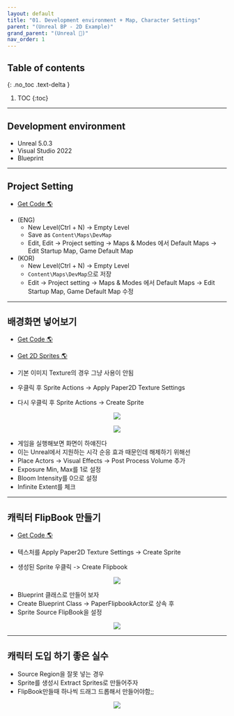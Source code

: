 ```yaml
---
layout: default
title: "01. Development environment + Map, Character Settings"
parent: "(Unreal BP - 2D Example)"
grand_parent: "(Unreal 🚀)"
nav_order: 1
---
```


## Table of contents
{: .no_toc .text-delta }

1. TOC
{:toc}

---

## Development environment

* Unreal 5.0.3
* Visual Studio 2022
* Blueprint

---

## Project Setting

- [Get Code 🌎](https://github.com/Arthur880708/Unreal_Blueprint_1/tree/1)

* (ENG)
  * New Level(Ctrl + N) -> Empty Level
  * Save as `Content\Maps\DevMap`
  * Edit, Edit -> Project setting -> Maps & Modes 에서 Default Maps -> Edit Startup Map, Game Default Map
* (KOR)
  * New Level(Ctrl + N) -> Empty Level
  * `Content\Maps\DevMap`으로 저장
  * Edit -> Project setting -> Maps & Modes 에서 Default Maps -> Edit Startup Map, Game Default Map 수정

---

## 배경화면 넣어보기

* [Get Code 🌎](https://github.com/Arthur880708/Unreal_Blueprint_1/tree/2)
* [Get 2D Sprites 🌎](https://www.gameart2d.com/freebies.html)

* 기본 이미지 Texture의 경우 그냥 사용이 안됨
* 우클릭 후 Sprite Actions -> Apply Paper2D Texture Settings
* 다시 우클릭 후 Sprite Actions -> Create Sprite

<p align="center">
  <img src="https://taehyungs-programming-blog.github.io/blog/assets/images/unreal/bp-2/bp2-1-1.png"/>
</p>

<p align="center">
  <img src="https://taehyungs-programming-blog.github.io/blog/assets/images/unreal/bp-2/bp2-1-2.png"/>
</p>

* 게임을 실행해보면 화면이 하얘진다
* 이는 Unreal에서 지원하는 시각 순응 효과 때문인데 해제하기 위해선
* Place Actors -> Visual Effects -> Post Process Volume 추가
* Exposure Min, Max를 1로 설정
* Bloom Intensity를 0으로 설정
* Infinite Extent를 체크

---

## 캐릭터 FlipBook 만들기

* [Get Code 🌎](https://github.com/Arthur880708/Unreal_Blueprint_1/tree/3)

* 텍스처를 Apply Paper2D Texture Settings -> Create Sprite
* 생성된 Sprite 우클릭 -> Create Flipbook

<p align="center">
  <img src="https://taehyungs-programming-blog.github.io/blog/assets/images/unreal/bp-2/bp2-1-3.png"/>
</p>

* Blueprint 클래스로 만들어 보자
* Create Blueprint Class -> PaperFlipbookActor로 상속 후 
* Sprite Source FlipBook을 설정

<p align="center">
  <img src="https://taehyungs-programming-blog.github.io/blog/assets/images/unreal/bp-2/bp2-1-4.png"/>
</p>

---

## 캐릭터 도입 하기 좋은 실수

* Source Region을 잘못 넣는 경우
* Sprite를 생성시 Extract Sprites로 만들어주자
* FlipBook만들때 하나씩 드래그 드롭해서 만들어야함;;

<p align="center">
  <img src="https://taehyungs-programming-blog.github.io/blog/assets/images/unreal/bp-2/bp2-1-5.png"/>
</p>